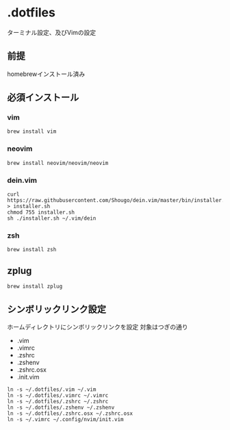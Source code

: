 .dotfiles
=========
ターミナル設定、及びVimの設定
## 前提
homebrewインストール済み

## 必須インストール

### vim
```
brew install vim
```

### neovim
```
brew install neovim/neovim/neovim
```

### dein.vim
```
curl https://raw.githubusercontent.com/Shougo/dein.vim/master/bin/installer.sh > installer.sh
chmod 755 installer.sh
sh ./installer.sh ~/.vim/dein
```

### zsh
```
brew install zsh
```

## zplug
```
brew install zplug
```

## シンボリックリンク設定
ホームディレクトリにシンボリックリンクを設定
対象はつぎの通り
- .vim
- .vimrc
- .zshrc
- .zshenv
- .zshrc.osx
- .init.vim

```
ln -s ~/.dotfiles/.vim ~/.vim
ln -s ~/.dotfiles/.vimrc ~/.vimrc
ln -s ~/.dotfiles/.zshrc ~/.zshrc
ln -s ~/.dotfiles/.zshenv ~/.zshenv
ln -s ~/.dotfiles/.zshrc.osx ~/.zshrc.osx
ln -s ~/.vimrc ~/.config/nvim/init.vim
```
